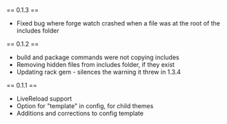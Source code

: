 == 0.1.3 ==
- Fixed bug where forge watch crashed when a file was at the root of the includes folder

== 0.1.2 ==
- build and package commands were not copying includes
- Removing hidden files from includes folder, if they exist
- Updating rack gem - silences the warning it threw in 1.3.4

== 0.1.1 ==
- LiveReload support
- Option for "template" in config, for child themes
- Additions and corrections to config template